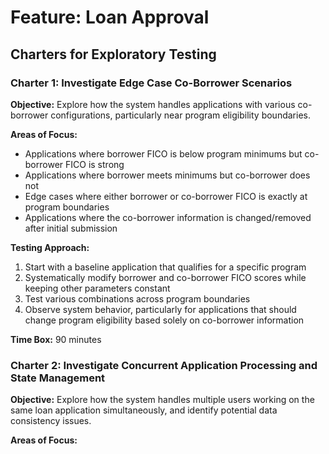 # Feature: Loan Approval

## Charters for Exploratory Testing

### Charter 1: Investigate Edge Case Co-Borrower Scenarios

**Objective:** Explore how the system handles applications with various co-borrower configurations, particularly near program eligibility boundaries.

**Areas of Focus:**

- Applications where borrower FICO is below program minimums but co-borrower FICO is strong
- Applications where borrower meets minimums but co-borrower does not
- Edge cases where either borrower or co-borrower FICO is exactly at program boundaries
- Applications where the co-borrower information is changed/removed after initial submission

**Testing Approach:**

1. Start with a baseline application that qualifies for a specific program
2. Systematically modify borrower and co-borrower FICO scores while keeping other parameters constant
3. Test various combinations across program boundaries
4. Observe system behavior, particularly for applications that should change program eligibility based solely on co-borrower information

**Time Box:** 90 minutes

### Charter 2: Investigate Concurrent Application Processing and State Management

**Objective:** Explore how the system handles multiple users working on the same loan application simultaneously, and identify potential data consistency issues.

**Areas of Focus:**
